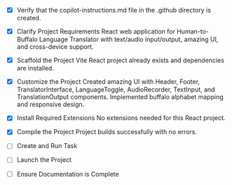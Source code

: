 <!-- Use this file to provide workspace-specific custom instructions to Copilot. For more details, visit https://code.visualstudio.com/docs/copilot/copilot-customization#_use-a-githubcopilotinstructionsmd-file -->
- [x] Verify that the copilot-instructions.md file in the .github directory is created.

- [x] Clarify Project Requirements
	React web application for Human-to-Buffalo Language Translator with text/audio input/output, amazing UI, and cross-device support.

- [x] Scaffold the Project
	Vite React project already exists and dependencies are installed.

- [x] Customize the Project
	Created amazing UI with Header, Footer, TranslatorInterface, LanguageToggle, AudioRecorder, TextInput, and TranslationOutput components. Implemented buffalo alphabet mapping and responsive design.

- [x] Install Required Extensions
	No extensions needed for this React project.

- [x] Compile the Project
	Project builds successfully with no errors.

- [ ] Create and Run Task
	<!--
	Verify that all previous steps have been completed.
	Check https://code.visualstudio.com/docs/debugtest/tasks to determine if the project needs a task. If so, use the create_and_run_task to create and launch a task based on package.json, README.md, and project structure.
	Skip this step otherwise.
	 -->

- [ ] Launch the Project
	<!--
	Verify that all previous steps have been completed.
	Prompt user for debug mode, launch only if confirmed.
	 -->

- [ ] Ensure Documentation is Complete
	<!--
	Verify that all previous steps have been completed.
	Verify that README.md and the copilot-instructions.md file in the .github directory exists and contains current project information.
	Clean up the copilot-instructions.md file in the .github directory by removing all HTML comments.
	 -->
